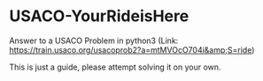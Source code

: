 # USACO-YourRideisHere
Answer to a USACO Problem in python3 (Link: https://train.usaco.org/usacoprob2?a=mtMVOcO704i&amp;S=ride)

This is just a guide, please attempt solving it on your own.
